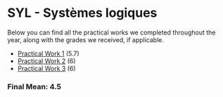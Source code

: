 # SYL - Systèmes logiques

Below you can find all the practical works we completed throughout the year, along with the grades we received, if applicable.

 - [Practical Work 1](https://github.com/CalvinGraf1/syl/tree/main/pw01) (5.7)
 - [Practical Work 2](https://github.com/CalvinGraf1/syl/tree/main/pw02) (6)
 - [Practical Work 3](https://github.com/CalvinGraf1/syl/tree/main/pw03) (6)
    
### Final Mean: **4.5**
